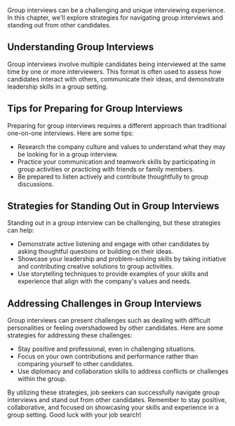 
Group interviews can be a challenging and unique interviewing experience. In this chapter, we'll explore strategies for navigating group interviews and standing out from other candidates.

Understanding Group Interviews
------------------------------

Group interviews involve multiple candidates being interviewed at the same time by one or more interviewers. This format is often used to assess how candidates interact with others, communicate their ideas, and demonstrate leadership skills in a group setting.

Tips for Preparing for Group Interviews
---------------------------------------

Preparing for group interviews requires a different approach than traditional one-on-one interviews. Here are some tips:

* Research the company culture and values to understand what they may be looking for in a group interview.
* Practice your communication and teamwork skills by participating in group activities or practicing with friends or family members.
* Be prepared to listen actively and contribute thoughtfully to group discussions.

Strategies for Standing Out in Group Interviews
-----------------------------------------------

Standing out in a group interview can be challenging, but these strategies can help:

* Demonstrate active listening and engage with other candidates by asking thoughtful questions or building on their ideas.
* Showcase your leadership and problem-solving skills by taking initiative and contributing creative solutions to group activities.
* Use storytelling techniques to provide examples of your skills and experience that align with the company's values and needs.

Addressing Challenges in Group Interviews
-----------------------------------------

Group interviews can present challenges such as dealing with difficult personalities or feeling overshadowed by other candidates. Here are some strategies for addressing these challenges:

* Stay positive and professional, even in challenging situations.
* Focus on your own contributions and performance rather than comparing yourself to other candidates.
* Use diplomacy and collaboration skills to address conflicts or challenges within the group.

By utilizing these strategies, job seekers can successfully navigate group interviews and stand out from other candidates. Remember to stay positive, collaborative, and focused on showcasing your skills and experience in a group setting. Good luck with your job search!
